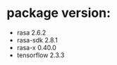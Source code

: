 # package version:
+ rasa                    2.6.2
+ rasa-sdk                2.8.1
+ rasa-x                  0.40.0
+ tensorflow              2.3.3